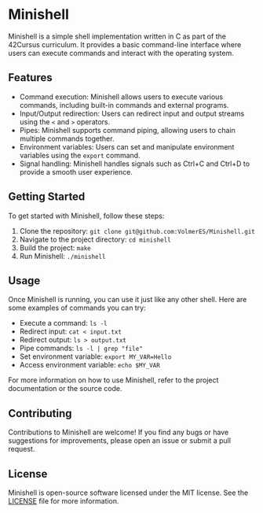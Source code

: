 
# Minishell

Minishell is a simple shell implementation written in C as part of the 42Cursus curriculum. It provides a basic command-line interface where users can execute commands and interact with the operating system.

## Features

- Command execution: Minishell allows users to execute various commands, including built-in commands and external programs.
- Input/Output redirection: Users can redirect input and output streams using the `<` and `>` operators.
- Pipes: Minishell supports command piping, allowing users to chain multiple commands together.
- Environment variables: Users can set and manipulate environment variables using the `export` command.
- Signal handling: Minishell handles signals such as Ctrl+C and Ctrl+D to provide a smooth user experience.

## Getting Started

To get started with Minishell, follow these steps:

1. Clone the repository: `git clone git@github.com:VolmerES/Minishell.git`
2. Navigate to the project directory: `cd minishell`
3. Build the project: `make`
4. Run Minishell: `./minishell`

## Usage

Once Minishell is running, you can use it just like any other shell. Here are some examples of commands you can try:

- Execute a command: `ls -l`
- Redirect input: `cat < input.txt`
- Redirect output: `ls > output.txt`
- Pipe commands: `ls -l | grep "file"`
- Set environment variable: `export MY_VAR=Hello`
- Access environment variable: `echo $MY_VAR`

For more information on how to use Minishell, refer to the project documentation or the source code.

## Contributing

Contributions to Minishell are welcome! If you find any bugs or have suggestions for improvements, please open an issue or submit a pull request.

## License

Minishell is open-source software licensed under the MIT license. See the [LICENSE](LICENSE) file for more information.